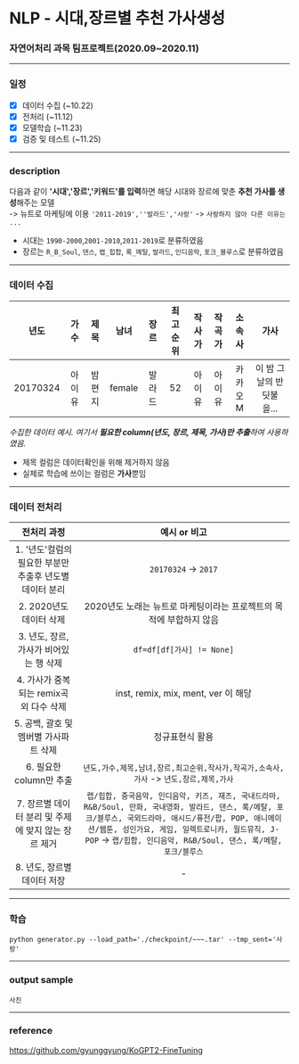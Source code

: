 # NLP - 시대,장르별 추천 가사생성
### 자연어처리 과목 팀프로젝트(2020.09~2020.11)
-------


### 일정

 - [x] 데이터 수집 (~10.22)
 - [x] 전처리 (~11.12)
 - [x] 모델학습 (~11.23)
 - [x] 검증 및 테스트 (~11.25)

-------
### description

다음과 같이 **'시대','장르','키워드'를 입력**하면 해당 시대와 장르에 맞춘 **추천 가사를 생성**해주는 모델 <br>
-> 뉴트로 마케팅에 이용
`'2011-2019',''발라드','사랑'` -> `사랑하지 않아 다른 이유는 ...`
 - 시대는 `1990-2000`,`2001-2010`,`2011-2019`로 분류하였음
 - 장르는 `R_B_Soul`, `댄스`, `랩_힙합`, `록_메탈`, `발라드`, `인디음악`, `포크_블루스`로 분류하였음

--------


### 데이터 수집
|년도|가수|제목|남녀|장르|최고순위|작사가|작곡가|소속사|가사|
|:---:|:---:|:---:|:---:|:---:|:---:|:---:|:---:|:---:|:---:|
|20170324|아이유|밤편지|female|발라드|52|아이유|아이유|카카오M|이 밤 그날의 반딧불을...|

*수집한 데이터 예시. 여기서 **필요한 column(년도, 장르, 제목, 가사)만 추출**하여 사용하였음.* <br>
 - 제목 컬럼은 데이터확인을 위해 제거하지 않음
 - 실제로 학습에 쓰이는 컬럼은 **가사**뿐임

-----------
### 데이터 전처리
|전처리 과정|예시 or 비고|
|:---:|:---:|
|1. '년도'컬럼의 필요한 부분만 추출후 년도별 데이터 분리| `20170324` -> `2017`|
|2. 2020년도 데이터 삭제|2020년도 노래는 뉴트로 마케팅이라는 프로젝트의 목적에 부합하지 않음|
|3. 년도, 장르, 가사가 비어있는 행 삭제|`df=df[df[가사] != None]`|
|4. 가사가 중복되는 remix곡 외 다수 삭제|inst, remix, mix, ment, ver 이 해당|
|5. 공백, 괄호 및 멤버별 가사파트 삭제|정규표현식 활용|
|6. 필요한 column만 추출|`년도,가수,제목,남녀,장르,최고순위,작사가,작곡가,소속사,가사` -> `년도,장르,제목,가사`|
|7. 장르별 데이터 분리 및 주제에 맞지 않는 장르 제거|`랩/힙합, 중국음악, 인디음악, 키즈, 재즈, 국내드라마, R&B/Soul, 만화, 국내영화, 발라드, 댄스, 록/메탈, 포크/블루스, 국외드라마, 애시드/퓨전/팝, POP, 애니메이션/웹툰, 성인가요, 게임, 일렉트로니카, 월드뮤직, J-POP` -> `랩/힙합, 인디음악, R&B/Soul, 댄스, 록/메탈, 포크/블루스`|
|8. 년도, 장르별 데이터 저장|-|

----------

### 학습

`python generator.py --load_path='./checkpoint/~~~.tar' --tmp_sent='사랑'`

----------

### output sample
`사진`

----------
### reference
https://github.com/gyunggyung/KoGPT2-FineTuning <br>
<!--
https://github.com/KMJJ1/hiphop <br>
https://hellya.tistory.com/96 <br>
https://github.com/jx2lee/lyric-generator
>
